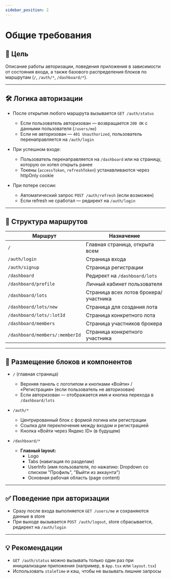 ```yaml
---
sidebar_position: 2
---
```


# Общие требования

## 🎯 Цель
Описание работы авторизации, поведения приложения в зависимости от состояния входа, а также базового распределения блоков по маршрутам (`/`, `/auth/*`, `/dashboard/*`).

---

## 🛠️ Логика авторизации

- После открытия любого маршрута вызывается `GET /auth/status`
    - Если пользователь авторизован — возвращается `200 OK` с данными пользователя (`/users/me`)
    - Если не авторизован — `401 Unauthorized`, пользователь перенаправляется на `/auth/login`

- При успешном входе:
    - Пользователь перенаправляется на `/dashboard` или на страницу, которую он хотел открыть ранее
    - Токены (`accessToken`, `refreshToken`) устанавливаются через httpOnly cookie

- При потере сессии:
    - Автоматический запрос `POST /auth/refresh` (если возможен)
    - Если refresh не сработал — редирект на `/auth/login`

---

## 🔗 Структура маршрутов

| Маршрут                        | Назначение                                    |
|--------------------------------|-----------------------------------------------|
| `/`                            | Главная страница, открыта всем                |
| `/auth/login`                  | Страница входа                                |
| `/auth/signup`                 | Страница регистрации                          |
| `/dashboard`                   | Редирект на `/dashboard/lots`                 |
| `/dashboard/profile`           | Личный кабинет пользователя                   |
| `/dashboard/lots`              | Страница всех лотов брокера/участника         |
| `/dashboard/lots/new`          | Страница для создания лота                    |
| `/dashboard/lots/:lotId`       | Страница конкретного лота                     |
| `/dashboard/members`           | Страница участников брокера                   |
| `/dashboard/members/:memberId` | Страница конкретного участника                |

---

## 🧱 Размещение блоков и компонентов

- `/` (главная страница)
    - Верхняя панель с логотипом и кнопками «Войти» / «Регистрация» (если пользователь не авторизован)
    - Если авторизован — отображается имя и кнопка перехода в `/dashboard/lots`

- `/auth/*`
    - Центрированный блок с формой логина или регистрации
    - Ссылка для переключения между входом и регистрацией
    - Кнопка «Войти через Яндекс ID» (в будущем)

- `/dashboard/*`
    - **Главный layout:**
        - Logo
        - Tabs (навигация по разделам)
        - UserInfo (имя пользователя, по нажатию: Dropdown со списком "Профиль", "Выйти из аккаунта")
        - Основная рабочая область (page content)

---

## ✅ Поведение при авторизации

- Сразу после входа выполняется `GET /users/me` и сохраняются данные в store
- При выходе вызывается `POST /auth/logout`, store сбрасывается, редирект на `/auth/login`

---

## 💡 Рекомендации

- `GET /auth/status` можно вызывать только один раз при инициализации приложения (например, в `App.tsx` или `layout.tsx`)
- Использовать `staleTime` и кэш, чтобы не вызывать лишние запросы